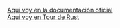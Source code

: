 [Aqui voy en la documentación oficial ](https://doc.rust-lang.org/book/ch10-03-lifetime-syntax.html#validating-references-with-lifetimes)  
[Aqui voy en Tour de Rust](https://tourofrust.com/chapter_9_es.html)
